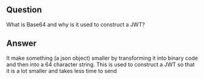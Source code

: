 ## Question

What is Base64 and why is it used to construct a JWT?

## Answer
It make something (a json object) smaller by transforming it into binary code and then into a 64 character string. This is used to construct a JWT so that it is a lot smaller and takes less time to send
